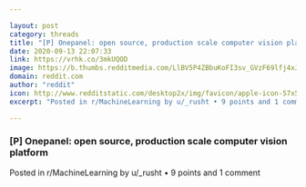 ```yaml
---

layout: post
category: threads
title: "[P] Onepanel: open source, production scale computer vision platform"
date: 2020-09-13 22:07:33
link: https://vrhk.co/3mkUQOD
image: https://b.thumbs.redditmedia.com/LlBV5P4ZBbuKoFI3sv_GVzF69lfj4xJULhF0Y1Yrexo.jpg
domain: reddit.com
author: "reddit"
icon: http://www.redditstatic.com/desktop2x/img/favicon/apple-icon-57x57.png
excerpt: "Posted in r/MachineLearning by u/_rusht • 9 points and 1 comment"

---
```


### [P] Onepanel: open source, production scale computer vision platform

Posted in r/MachineLearning by u/_rusht • 9 points and 1 comment